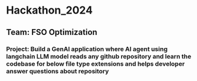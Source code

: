 # Hackathon_2024
## Team: FSO Optimization
### Project: Build a GenAI application where AI agent using langchain LLM model reads any github repository and learn the codebase for below file type extensions and helps developer answer questions about repository
